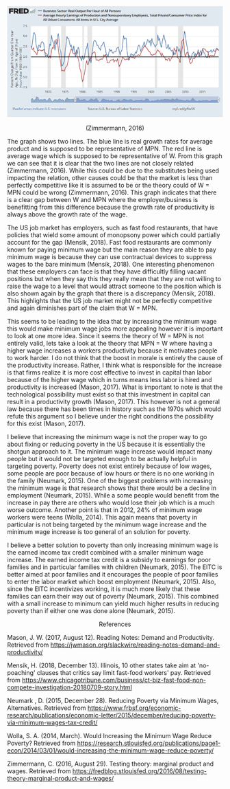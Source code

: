 ![discussion2](discussion2.PNG)

<div style="text-align:center">(Zimmermann, 2016)</div>

The graph shows two lines. The blue line is real growth rates for average product and is supposed to be representative of MPN. The red line is average wage which is supposed to be representative of W. From this graph we can see that it is clear that the two lines are not closely related (Zimmermann, 2016). While this could be due to the substitutes being used impacting the relation, other causes could be that the market is less than perfectly competitive like it is assumed to be or the theory could of W = MPN could be wrong (Zimmermann, 2016). This graph indicates that there is a clear gap between W and MPN where the employer/business is benefitting from this difference because the growth rate of productivity is always above the growth rate of the wage. 

The US job market has employers, such as fast food restaurants, that have policies that wield some amount of monopsony power which could partially account for the gap (Mensik, 2018). Fast food restaurants are commonly known for paying minimum wage but the main reason they are able to pay minimum wage is because they can use contractual devices to suppress wages to the bare minimum (Mensik, 2018). One interesting phenomenon that these employers can face is that they have difficultly filling vacant positions but when they say this they really mean that they are not willing to raise the wage to a level that would attract someone to the position which is also shown again by the graph that there is a discrepancy (Mensik, 2018). This highlights that the US job market might not be perfectly competitive and again diminishes part of the claim that W = MPN.

This seems to be leading to the idea that by increasing the minimum wage this would make minimum wage jobs more appealing however it is important to look at one more idea. Since it seems the theory of W = MPN is not entirely valid, lets take a look at the theory that MPN = W where having a higher wage increases a workers productivity because it motivates people to work harder. I do not think that the boost in morale is entirely the cause of the productivity increase. Rather, I think what is responsible for the increase is that firms realize it is more cost effective to invest in capital than labor because of the higher wage which in turns means less labor is hired and productivity is increased (Mason, 2017). What is important to note is that the technological possibility must exist so that this investment in capital can result in a productivity growth (Mason, 2017). This however is not a general law because there has been times in history such as the 1970s which would refute this argument so I believe under the right conditions the possibility for this exist (Mason, 2017).

I believe that increasing the minimum wage is not the proper way to go about fixing or reducing poverty in the US because it is essentially the shotgun approach to it. The minimum wage increase would impact many people but it would not be targeted enough to be actually helpful in targeting poverty. Poverty does not exist entirely because of low wages, some people are poor because of low hours or there is no one working in the family (Neumark, 2015). One of the biggest problems with increasing the minimum wage is that research shows that there would be a decline in employment (Neumark, 2015). While a some people would benefit from the increase in pay there are others who would lose their job which is a much worse outcome. Another point is that in 2012, 24% of minimum wage workers were teens (Wolla, 2014). This again means that poverty in particular is not being targeted by the minimum wage increase and the minimum wage increase is too general of an solution for poverty.

I believe a better solution to poverty than only increasing minimum wage is the earned income tax credit combined with a smaller minimum wage increase. The earned income tax credit is a subsidy to earnings for poor families and in particular families with children (Neumark, 2015). The EITC is better aimed at poor families and it encourages the people of poor families to enter the labor market which boost employment (Neumark, 2015). Also, since the EITC incentivizes working, it is much more likely that these families can earn their way out of poverty (Neumark, 2015). This combined with a small increase to minimum can yield much higher results in reducing poverty than if either one was done alone (Neumark, 2015).

<div style="text-align:center">References</div>

Mason, J. W. (2017, August 12). Reading Notes: Demand and Productivity. Retrieved from https://jwmason.org/slackwire/reading-notes-demand-and-productivity/

Mensik, H. (2018, December 13). Illinois, 10 other states take aim at  'no-poaching' clauses that critics say limit fast-food workers' pay.  Retrieved from  https://www.chicagotribune.com/business/ct-biz-fast-food-non-compete-investigation-20180709-story.html

Neumark , D. (2015, December 28). Reducing Poverty via Minimum Wages,  Alternatives. Retrieved from  https://www.frbsf.org/economic-research/publications/economic-letter/2015/december/reducing-poverty-via-minimum-wages-tax-credit/

Wolla, S. A. (2014, March). Would Increasing the Minimum Wage Reduce  Poverty? Retrieved from  https://research.stlouisfed.org/publications/page1-econ/2014/03/01/would-increasing-the-minimum-wage-reduce-poverty/

Zimmermann, C. (2016, August 29). Testing theory: marginal product and  wages. Retrieved from  https://fredblog.stlouisfed.org/2016/08/testing-theory-marginal-product-and-wages/
